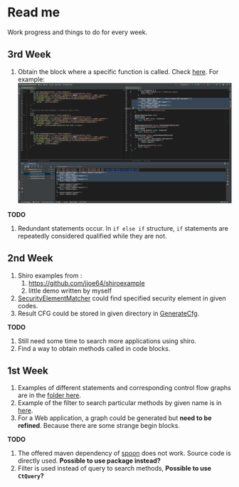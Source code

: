 # Read me
Work progress and things to do for every week.
## 3rd Week
1. Obtain the block where a specific function is called. Check [here](src/test/java/xisong/MatcherTest.java).
For example:![demo1](src/test/resources/shiro-example/3/DemoPicture.png)

**TODO**
1. Redundant statements occur. In `if else if` structure, `if` statements are repeatedly considered qualified while they are not.

## 2nd Week
1. Shiro examples from :
    1. https://github.com/jjoe64/shiroexample
    2. little demo written by myself
2. [SecurityElementMatcher](src/main/java/xisong/SecurityElementMatcher.java) could find specified security element in given codes.
3. Result CFG could be stored in given directory in [GenerateCfg](src/main/java/xisong/GenerateCfg.java).

**TODO**
1. Still need some time to search more applications using shiro.
2. Find a way to obtain methods called in code blocks.

## 1st Week
1. Examples of different statements and corresponding control flow graphs 
are in the [folder here](src/test/resources/control-flow).
2. Example of the filter to search particular methods by given name is in
 [here](src/test/java/xisong/QueryParticularFunction.java).
3. For a Web application, a graph could be generated but **need to be refined**.
Because there are some strange begin blocks. 

**TODO**
1. The offered maven dependency of [spoon](https://github.com/INRIA/spoon/tree/master/spoon-control-flow) does not work.
 Source code is directly used. **Possible to use package instead?** 
2. Filter is used instead of query to search methods, **Possible to use `CtQuery`?**
